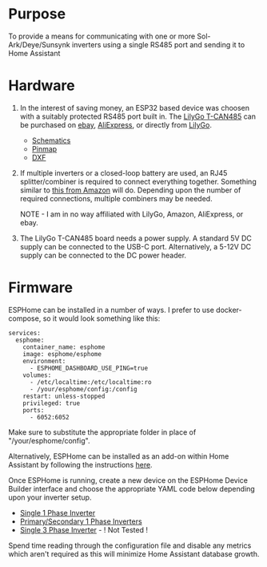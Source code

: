 # Purpose
To provide a means for communicating with one or more Sol-Ark/Deye/Sunsynk inverters using a single RS485 port and sending it to Home Assistant

# Hardware
1. In the interest of saving money, an ESP32 based device was choosen with a suitably protected RS485 port built in.  The [LilyGo T-CAN485](https://github.com/Xinyuan-LilyGO/T-CAN485) can be purchased on [ebay](https://www.ebay.com/itm/385405630728), [AliExpress](https://www.aliexpress.us/item/3256803437719340.html), or directly from [LilyGo](https://lilygo.cc/products/t-can485).

    - [Schematics](/T-CAN485.pdf)
    - [Pinmap](T-CAN-PINMAP.jpg)
    - [DXF](/T-CAN485.DXF)

2. If multiple inverters or a closed-loop battery are used, an RJ45 splitter/combiner is required to connect everything together.  Something similar to [this from Amazon](https://www.amazon.com/dp/B0069LVUPS) will do.  Depending upon the number of required connections, multiple combiners may be needed.

    NOTE - I am in no way affiliated with LilyGo, Amazon, AliExpress, or ebay.

3. The LilyGo T-CAN485 board needs a power supply.  A standard 5V DC supply can be connected to the USB-C port. Alternatively, a 5-12V DC supply can be connected to the DC power header.

# Firmware
ESPHome can be installed in a number of ways. I prefer to use docker-compose, so it would look something like this:

```
services:
  esphome:
    container_name: esphome
    image: esphome/esphome
    environment:
      - ESPHOME_DASHBOARD_USE_PING=true
    volumes:
      - /etc/localtime:/etc/localtime:ro
      - /your/esphome/config:/config
    restart: unless-stopped
    privileged: true
    ports:
      - 6052:6052
```
Make sure to substitute the appropriate folder in place of "/your/esphome/config".

Alternatively, ESPHome can be installed as an add-on within Home Assistant by following the instructions [here](https://esphome.io/guides/getting_started_hassio).

Once ESPHome is running, create a new device on the ESPHome Device Builder interface and choose the appropriate YAML code below depending upon your inverter setup.

- [Single 1 Phase Inverter](/ESPHome-1P-Sunsynk-Deye.yaml)
- [Primary/Secondary 1 Phase Inverters](ESPHome-1P-Sunsynk-Deye-Master-Slave.yaml)
- [Single 3 Phase Inverter](ESPHome-3P-Sunsynk-Deye.yaml) - ! Not Tested !

Spend time reading through the configuration file and disable any metrics which aren't required as this will minimize Home Assistant database growth.